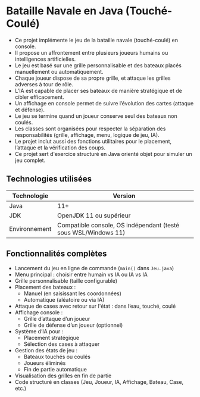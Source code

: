 # Bataille Navale en Java (Touché-Coulé)

- Ce projet implémente le jeu de la bataille navale (touché-coulé) en console.
- Il propose un affrontement entre plusieurs joueurs humains ou intelligences artificielles.
- Le jeu est basé sur une grille personnalisable et des bateaux placés manuellement ou automatiquement.
- Chaque joueur dispose de sa propre grille, et attaque les grilles adverses à tour de rôle.
- L’IA est capable de placer ses bateaux de manière stratégique et de cibler efficacement.
- Un affichage en console permet de suivre l’évolution des cartes (attaque et défense).
- Le jeu se termine quand un joueur conserve seul des bateaux non coulés.
- Les classes sont organisées pour respecter la séparation des responsabilités (grille, affichage, menu, logique de jeu, IA).
- Le projet inclut aussi des fonctions utilitaires pour le placement, l’attaque et la vérification des coups.
- Ce projet sert d'exercice structuré en Java orienté objet pour simuler un jeu complet.

## Technologies utilisées

| Technologie | Version  |
|-------------|----------|
| Java        | 11+      |
| JDK         | OpenJDK 11 ou supérieur |
| Environnement | Compatible console, OS indépendant (testé sous WSL/Windows 11) |

## Fonctionnalités complètes

- Lancement du jeu en ligne de commande (`main()` dans `Jeu.java`)
- Menu principal : choisir entre humain vs IA ou IA vs IA
- Grille personnalisable (taille configurable)
- Placement des bateaux :
  - Manuel (en saisissant les coordonnées)
  - Automatique (aléatoire ou via IA)
- Attaque de cases avec retour sur l'état : dans l’eau, touché, coulé
- Affichage console :
  - Grille d’attaque d’un joueur
  - Grille de défense d’un joueur (optionnel)
- Système d’IA pour :
  - Placement stratégique
  - Sélection des cases à attaquer
- Gestion des états de jeu :
  - Bateaux touchés ou coulés
  - Joueurs éliminés
  - Fin de partie automatique
- Visualisation des grilles en fin de partie
- Code structuré en classes (Jeu, Joueur, IA, Affichage, Bateau, Case, etc.)
